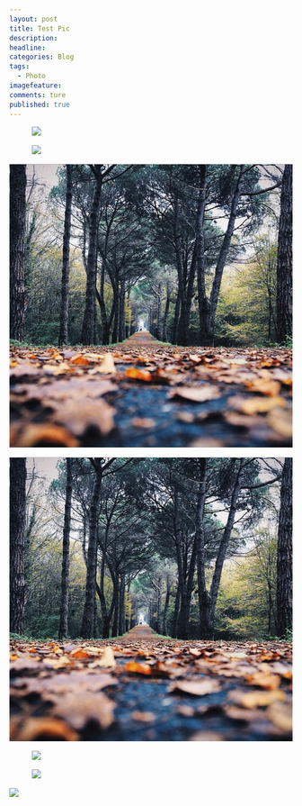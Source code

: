 ```yaml
---
layout: post  
title: Test Pic  
description:       
headline: 
categories: Blog  
tags: 
  - Photo  
imagefeature:  
comments: ture  
published: true  
---
```


<figure>
	<a href="{{ site.url }}/images/instagram/insta3.jpg"><img src="{{ site.url }}/images/instagram/insta3.jpg"></a>
</figure>

<figure>
	<a href="{{ site.url }}/images/Leah2.png"><img src="{{ site.url }}/images/Leah2.png"></a>
</figure>

<p>
  <img src="/images/instagram/insta3.jpg" alt="Instagram Pic">
</p>  

![i3](/images/instagram/insta3.jpg)

<figure>
	<a href="{{ site.url }}/images/Leah.png"><img src="{{ site.url }}/images/Leah.png"></a>
</figure>

<figure>
	<img src="{{ site.url }}/images/Leah2.png">
</figure>

<p>
	<img src="{{ site.url }}/images/Leah3.png">
</p>


<figure>
	<a src="{{ site.url }}/images/Leah.png"></a>
</figure>

<a src="{{ site.url }}/images/Leah.png"></a>